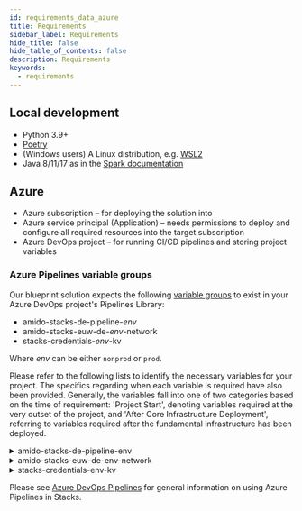 ```yaml
---
id: requirements_data_azure
title: Requirements
sidebar_label: Requirements
hide_title: false
hide_table_of_contents: false
description: Requirements
keywords:
  - requirements
---
```


## Local development

* Python 3.9+
* [Poetry](https://python-poetry.org/docs/)
* (Windows users) A Linux distribution, e.g. [WSL2](https://docs.microsoft.com/en-us/windows/wsl/install)
* Java 8/11/17 as in the [Spark documentation](https://spark.apache.org/docs/latest/)

## Azure

* Azure subscription – for deploying the solution into
* Azure service principal (Application) – needs permissions to deploy and configure all required
resources into the target subscription
* Azure DevOps project – for running CI/CD pipelines and storing project variables

### Azure Pipelines variable groups

Our blueprint solution expects the following [variable groups](https://learn.microsoft.com/en-us/azure/devops/pipelines/library/variable-groups?view=azure-devops&tabs=yaml)
to exist in your Azure DevOps project's Pipelines Library:

* amido-stacks-de-pipeline-_env_
* amido-stacks-euw-de-_env_-network
* stacks-credentials-_env_-kv

Where _env_ can be either `nonprod` or `prod`.

Please refer to the following lists to identify the necessary variables for your project.
The specifics regarding when each variable is required have also been provided. Generally,
the variables fall into one of two categories based on the time of requirement: 'Project Start',
denoting variables required at the very outset of the project, and 'After Core Infrastructure
Deployment', referring to variables required after the fundamental infrastructure has been deployed.

<details>
  <summary>amido-stacks-de-pipeline-env</summary>

| Variable Name                    | When Needed      | Description                                 |
|----------------------------------|------------------|---------------------------------------------|
| ADLS_DataLake_URL                | After core infra | Azure Data Lake Storage Gen2 URL            |
| blob_adls_storage                | After core infra | Azure Data Lake Storage Gen2 name           |
| blob_configStorage               | After core infra | Blob storage name                           |
| Blob_ConfigStore_serviceEndpoint | After core infra | Blob service URL                            |
| databricksHost                   | After core infra | Databricks URL                              |
| databricksWorkspaceResourceId    | After core infra | Databricks workspace resource id            |
| datafactoryname                  | After core infra | Azure Data Factory name                     |
| github_token                     | After core infra | Github token                                |
| integration_runtime_name         | After core infra | Azure Data Factory integration runtime name |
| KeyVault_baseURL                 | After core infra | Vault URI                                   |
| keyvault_name                    | After core infra | Key Vault name                              |
| location                         | Project start    | Azure region                                |
| resource_group                   | Project start    | Name of the resource group                  |
| sql_connection                   | After core infra | Connection string to Azure SQL database     |

</details>

<details>
  <summary>amido-stacks-euw-de-env-network</summary>

| Variable Name                  | When Needed   | Description                                             |
|--------------------------------|---------------|---------------------------------------------------------|
| databricks_private_subnet_name | Project start | Name of the private databricks subnet                   |
| databricks_public_subnet_name  | Project start | Name of the public databricks subnet                    |
| pe_resource_group_name         | Project start | Name of the resource group to provision private VNet to |
| pe_subnet_name                 | Project start | Name of the subnet to provision private endpoints into  |
| pe_subnet_prefix               | Project start | Subnet CIDR, e.g. ["10.3.1.0/24"]                       |
| pe_vnet_name                   | Project start | Private VNet name                                       |
| private_subnet_prefix          | Project start | Subnet CIDR, e.g. ["10.3.4.0/24"]                       |
| public_subnet_prefix           | Project start | Subnet CIDR, e.g. ["10.3.3.0/24"]                       |

</details>

<details>
  <summary>stacks-credentials-env-kv</summary>

| Variable Name         | When Needed   | Description                                           |
|-----------------------|---------------|-------------------------------------------------------|
| azure-client-id       | Project start | Application ID for Azure Active Directory application |
| azure-client-secret   | Project start | Service principal secret                              |
| azure-subscription-id | Project start | Subscription ID                                       |
| azure-tenant-id       | Project start | Directory ID for Azure Active Directory application   |

</details>

Please see [Azure DevOps Pipelines](https://stacks.amido.com/docs/infrastructure/azure/pipelines/azure_devops)
for general information on using Azure Pipelines in Stacks.
